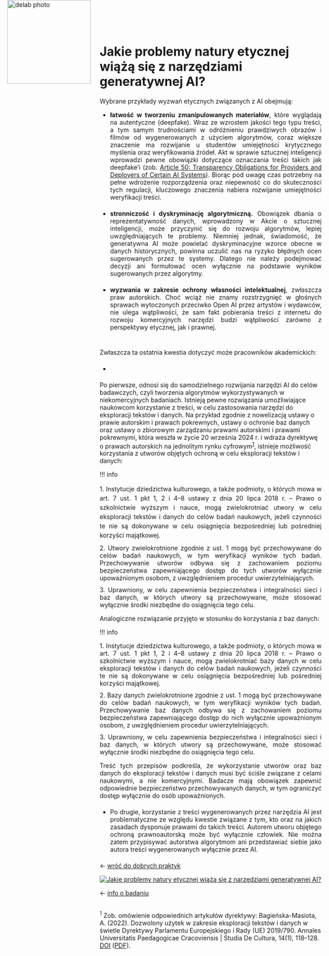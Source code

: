 <div style="position: absolute; top: 0; left: 1.3em; width: 190px; height: 190px; overflow: hidden;">
    <img src="/genai_site/assets/logo2.png" alt="delab photo" style="width: 100%; height: 100%; object-fit: contain; display: block;">
</div>

<h1 style="margin-top: 50px;"> Jakie problemy natury etycznej wiążą się z narzędziami generatywnej AI?</h1>


Wybrane przykłady wyzwań etycznych związanych z AI obejmują:

- <div style="text-align: justify; margin-bottom: 20px;"> <b>łatwość w tworzeniu zmanipulowanych materiałów</b>, które wyglądają na autentyczne (deepfake). Wraz ze wzrostem jakości tego typu treści, a tym samym trudnościami w odróżnieniu prawdziwych obrazów i filmów od wygenerowanych z użyciem algorytmów, coraz większe znaczenie ma rozwijanie u studentów umiejętności krytycznego myślenia oraz weryfikowania źródeł. Akt w sprawie sztucznej inteligencji wprowadzi pewne obowiązki dotyczące oznaczania treści takich jak deepfake’i (zob. <a href="https://artificialintelligenceact.eu/article/50/" target="_blank"> Article 50: Transparency Obligations for Providers and Deployers of Certain AI Systems</a>). Biorąc pod uwagę czas potrzebny na pełne wdrożenie rozporządzenia oraz niepewność co do skuteczności tych regulacji, kluczowego znaczenia nabiera rozwijanie umiejętności weryfikacji treści.
</div>

- <div style="text-align: justify; margin-bottom: 20px;"><b>stronniczość i dyskryminację algorytmiczną.</b> Obowiązek dbania o reprezentatywność danych, wprowadzony w Akcie o sztucznej inteligencji, może przyczynić się do rozwoju algorytmów, lepiej uwzględniających te problemy. Niemniej jednak, świadomość, że generatywna AI może powielać dyskryminacyjne wzorce obecne w danych historycznych, powinna uczulić nas na ryzyko błędnych ocen sugerowanych przez te systemy. Dlatego nie należy podejmować decyzji ani formułować ocen wyłącznie na podstawie wyników sugerowanych przez algorytmy.
</div>

- <div style="text-align: justify; margin-bottom: 40px;"><b>wyzwania w zakresie ochrony własności intelektualnej</b>, zwłaszcza praw autorskich. Choć wciąż nie znamy rozstrzygnięć w głośnych sprawach wytoczonych przeciwko Open AI przez artystów i wydawców, nie ulega wątpliwości, że sam fakt pobierania treści z internetu do rozwoju komercyjnych narzędzi budzi wątpliwości zarówno z perspektywy etycznej, jak i prawnej.
</div>

Zwłaszcza ta ostatnia kwestia dotyczyć może pracowników akademickich:

- <div style="text-align: justify; margin-bottom: 20px;">
Po pierwsze, odnosi się do samodzielnego rozwijania narzędzi AI do celów badawczych, czyli tworzenia algorytmów wykorzystywanych w niekomercyjnych badaniach. Istnieją pewne rozwiązania umożliwiające naukowcom korzystanie z treści, w celu zastosowania narzędzi do eksploracji tekstów i danych. Na przykład zgodnie z nowelizacją ustawy o prawie autorskim i prawach pokrewnych, ustawy o ochronie baz danych oraz ustawy o zbiorowym zarządzaniu prawami autorskimi i prawami pokrewnymi, która weszła w życie 20 września 2024 r. i wdraża dyrektywę o prawach autorskich na jednolitym rynku cyfrowym<sup><a href="#przypis1">1</a></sup>, istnieje możliwość korzystania z utworów objętych ochroną w celu eksploracji tekstów i danych:
</div>

!!! info
    <div style="text-align: justify; margin-bottom: 10px; font-size: 14px; line-height: 1.5;">
    1. Instytucje dziedzictwa kulturowego, a także podmioty, o których mowa w art. 7 ust. 1 pkt 1, 2 i 4–8 ustawy z dnia 20 lipca 2018 r. – Prawo o szkolnictwie wyższym i nauce, mogą zwielokrotniać utwory w celu eksploracji tekstów i danych do celów badań naukowych, jeżeli czynności te nie są dokonywane w celu osiągnięcia bezpośredniej lub pośredniej korzyści majątkowej. 
    </div>
    <div style="text-align: justify; margin-bottom: 10px; font-size: 14px;">
    2. Utwory zwielokrotnione zgodnie z ust. 1 mogą być przechowywane do celów badań naukowych, w tym weryfikacji wyników tych badań. Przechowywanie utworów odbywa się z zachowaniem poziomu bezpieczeństwa zapewniającego dostęp do tych utworów wyłącznie upoważnionym osobom, z uwzględnieniem procedur uwierzytelniających. 
    </div>
    <div style="text-align: justify; margin-bottom: 10px; font-size: 14px;">
    3. Uprawniony, w celu zapewnienia bezpieczeństwa i integralności sieci i baz danych, w których utwory są przechowywane, może stosować wyłącznie środki niezbędne do osiągnięcia tego celu.
    </div>

Analogiczne rozwiązanie przyjęto w stosunku do korzystania z baz danych:

!!! info
    <div style="text-align: justify; margin-bottom: 10px; font-size: 14px;">
    1. Instytucje dziedzictwa kulturowego, a także podmioty, o których mowa w art. 7 ust. 1 pkt 1, 2 i 4–8 ustawy z dnia 20 lipca 2018 r. – Prawo o szkolnictwie wyższym i nauce, mogą zwielokrotniać bazy danych w celu eksploracji tekstów i danych do celów badań naukowych, jeżeli czynności te nie są dokonywane w celu osiągnięcia bezpośredniej lub pośredniej korzyści majątkowej.
    </div>
    <div style="text-align: justify; margin-bottom: 10px; font-size: 14px;">
    2. Bazy danych zwielokrotnione zgodnie z ust. 1 mogą być przechowywane do celów badań naukowych, w tym weryfikacji wyników tych badań. Przechowywanie baz danych odbywa się z zachowaniem poziomu bezpieczeństwa zapewniającego dostęp do nich wyłącznie upoważnionym osobom, z uwzględnieniem procedur uwierzytelniających.
    </div>
    <div style="text-align: justify; margin-bottom: 10px; font-size: 14px;">
    3. Uprawniony, w celu zapewnienia bezpieczeństwa i integralności sieci i baz danych, w których utwory są przechowywane, może stosować wyłącznie środki niezbędne do osiągnięcia tego celu.
    </div>

<div style="text-align: justify; margin-bottom: 20px;">
Treść tych przepisów podkreśla, że wykorzystanie utworów oraz baz danych do eksploracji tekstów i danych musi być ściśle związane z celami naukowymi, a nie komercyjnymi. Badacze mają obowiązek zapewnić odpowiednie bezpieczeństwo przechowywanych danych, w tym ograniczyć dostęp wyłącznie do osób upoważnionych.
</div>

- <div style="text-align: justify; margin-bottom: 20px;"> Po drugie, korzystanie z treści wygenerowanych przez narzędzia AI jest problematyczne ze względu kwestie związane z tym, kto oraz na jakich zasadach dysponuje prawami do takich treści. Autorem utworu objętego ochroną prawnoautorską może być wyłącznie człowiek. Nie można zatem przypisywać autorstwa algorytmom ani przedstawiać siebie jako autora treści wygenerowanych wyłącznie przez AI.
</div>

← [wróć do dobrych praktyk](cel.md)

<div class='tableauPlaceholder' id='viz1728394081932' style='position: relative'><noscript><a href='#'><img alt='Jakie problemy natury etycznej wiążą się z narzędziami generatywnej AI? ' src='https:&#47;&#47;public.tableau.com&#47;static&#47;images&#47;Ja&#47;JakieproblemynaturyetycznejwiazasieznarzedziamigeneratywnejAI&#47;JakieproblemynaturyetycznejwisiznarzdziamigeneratywnejAI&#47;1_rss.png' style='border: none' /></a></noscript><object class='tableauViz'  style='display:none;'><param name='host_url' value='https%3A%2F%2Fpublic.tableau.com%2F' /> <param name='embed_code_version' value='3' /> <param name='site_root' value='' /><param name='name' value='JakieproblemynaturyetycznejwiazasieznarzedziamigeneratywnejAI&#47;JakieproblemynaturyetycznejwisiznarzdziamigeneratywnejAI' /><param name='tabs' value='no' /><param name='toolbar' value='yes' /><param name='static_image' value='https:&#47;&#47;public.tableau.com&#47;static&#47;images&#47;Ja&#47;JakieproblemynaturyetycznejwiazasieznarzedziamigeneratywnejAI&#47;JakieproblemynaturyetycznejwisiznarzdziamigeneratywnejAI&#47;1.png' /> <param name='animate_transition' value='yes' /><param name='display_static_image' value='yes' /><param name='display_spinner' value='yes' /><param name='display_overlay' value='yes' /><param name='display_count' value='yes' /><param name='language' value='en-GB' /></object></div>                <script type='text/javascript'>                    var divElement = document.getElementById('viz1728394081932');                    var vizElement = divElement.getElementsByTagName('object')[0];                    if ( divElement.offsetWidth > 800 ) { vizElement.style.width='800px';vizElement.style.height='1227px';} else if ( divElement.offsetWidth > 500 ) { vizElement.style.width='800px';vizElement.style.height='1227px';} else { vizElement.style.width='100%';vizElement.style.height='1427px';}                     var scriptElement = document.createElement('script');                    scriptElement.src = 'https://public.tableau.com/javascripts/api/viz_v1.js';                    vizElement.parentNode.insertBefore(scriptElement, vizElement);                </script>

← [info o badaniu](badanie.md)
<br></br>

<p id="przypis1"><sup>1</sup> Zob. omówienie odpowiednich artykułów dyrektywy: Bagieńska-Masiota, A. (2022). Dozwolony użytek w zakresie eksploracji tekstów i danych w świetle Dyrektywy Parlamentu Europejskiego i Rady (UE) 2019/790. Annales Universitatis Paedagogicae Cracoviensis | Studia De Cultura, 14(1), 118–128. <a href="https://doi.org/10.24917/20837275.14.1.8" target="_blank">DOI</a> (<a href="https://studiadecultura.uken.krakow.pl/article/view/9373/8606" target="_blank">PDF</a>).